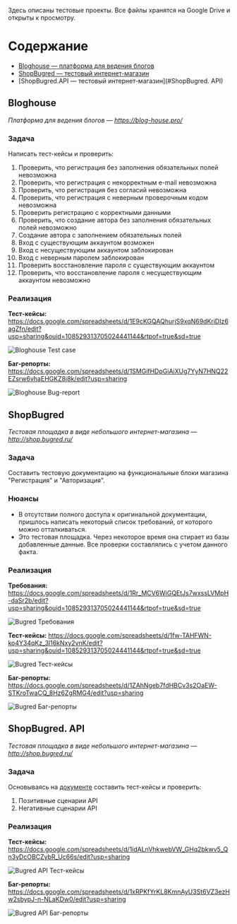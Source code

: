 Здесь описаны тестовые проекты. Все файлы хранятся на Google Drive и открыты к просмотру.
# Содержание
- [Bloghouse — платформа для ведения блогов](#Bloghouse)
- [ShopBugred — тестовый интернет-магазин](#ShopBugred)
- [ShopBugred.API — тестовый интернет-магазин](#ShopBugred. API)

## Bloghouse
*Платформа для ведения блогов — https://blog-house.pro/*
### Задача
Написать тест-кейсы и проверить:
1. Проверить, что регистрация без заполнения обязательных полей невозможна
2. Проверить, что регистрация с некорректным e-mail невозможна
3. Проверить, что регистрация без согласий невозможна
4. Проверить, что регистрация с неверным проверочным кодом невозможна
5. Проверить регистрацию с корректными данными
6. Проверить, что создание автора без заполнения обязательных полей невозможно
7. Создание автора с заполнением обязательных полей
8. Вход с существующим аккаунтом возможен
9. Вход с несуществующим аккаунтом заблокирован
10. Вход с неверным паролем заблокирован
11. Проверить восстановление пароля с существующим аккаунтом
12. Проверить, что восстановление пароля с несуществующим аккаунтом невозможно

### Реализация

**Тест-кейсы:**
https://docs.google.com/spreadsheets/d/1E9cKGQAQhurjS9xqN69dKriDIz6agZfn/edit?usp=sharing&ouid=108529313705024441144&rtpof=true&sd=true

![Bloghouse  Test case](https://user-images.githubusercontent.com/89230342/178154064-d4dcb472-7041-4e5a-9b2d-9a88d3cb0e12.png)

**Баг-репорты:**
https://docs.google.com/spreadsheets/d/1SMGifHDpGiAiXUg7YyN7HNQ22EZsrw6vhaEHGKZ8j8k/edit?usp=sharing

![Bloghouse  Bug-report](https://user-images.githubusercontent.com/89230342/178154068-37c686e3-11eb-4ba7-8c26-da9b9d9dc3db.png)


## ShopBugred
*Тестовая площадка в виде небольшого интернет-магазина — http://shop.bugred.ru/*
### Задача
Составить тестовую документацию на функциональные блоки магазина "Регистрация" и "Авторизация".

### Нюансы
- В отсутствии полного доступа к оригинальной документации, пришлось написать некоторый список требований, от которого можно отталкиваться.
- Это тестовая площадка. Через некоторое время она стирает из базы добавленные данные. Все проверки составлялись с учетом данного факта.

### Реализация

**Требования:**
https://docs.google.com/spreadsheets/d/1Rr_MCV6WiGQEtJs7wxssLVMpH-daSr2b/edit?usp=sharing&ouid=108529313705024441144&rtpof=true&sd=true

![Bugred Требования](https://user-images.githubusercontent.com/89230342/191966741-30a333c7-2ce5-4251-a35f-30f37320f7e2.png)

**Тест-кейсы:**
https://docs.google.com/spreadsheets/d/1fw-TAHFWN-ko4Y34qKz_3l16kNxy2vnK/edit?usp=sharing&ouid=108529313705024441144&rtpof=true&sd=true

![Bugred Тест-кейсы](https://user-images.githubusercontent.com/89230342/191966788-e11f0188-2016-4f98-97fa-fbea2bb628a4.png)

**Баг-репорты:**
https://docs.google.com/spreadsheets/d/1ZAhNgeb7fdHBCv3s2OaEW-STKroTwaCQ_8Hz6ZgRMG4/edit?usp=sharing

![Bugred Баг-репорты](https://user-images.githubusercontent.com/89230342/191966868-2e7d465c-2ba3-49f2-9c2e-a5ad38be97f3.png)


## ShopBugred. API
*Тестовая площадка в виде небольшого интернет-магазина — http://shop.bugred.ru/*
### Задача
Основываясь на [документе](https://docs.google.com/document/d/1YZgmzLktexO5irB7sc_uaClyhJlbUGPX_ZtYLYEgvQI/edit?usp=sharing) составить тест-кейсы и проверить:
1. Позитивные сценарии API
2. Негативные сценарии API

### Реализация
**Тест-кейсы:**
https://docs.google.com/spreadsheets/d/1idALnVhkwebVW_GHq2bkwv5_Qn3yDcOBCZybR_Uc66s/edit?usp=sharing

![Bugred API Тест-кейсы](https://user-images.githubusercontent.com/89230342/191968547-a0452e20-a650-49fc-bd82-bc6969ae9792.png)

**Баг-репорты:**
https://docs.google.com/spreadsheets/d/1xRPKfYrKL8KmnAyU3St6VZ3ezHw2sbypJ-n-NLaKDw0/edit?usp=sharing

![Bugred API Баг-репорты](https://user-images.githubusercontent.com/89230342/191968599-6d2977c6-b607-4111-adeb-31f6dc4da762.png)
